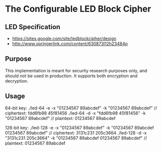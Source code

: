 # The Configurable LED Block Cipher

## LED Specification
- https://sites.google.com/site/ledblockcipher/design
- http://www.springerlink.com/content/630873l12h23484p

## Purpose
This implementation is meant for security research purposes only, and should
not be used in production. It supports both encryption and decryption.

## Usage

64-bit key:
./led-64 -e -x "01234567 89abcdef" -k "01234567 89abcdef"
// ciphertext: fdd6fb98 45f81456
./led-64 -d -x "fdd6fb98 45f81456" -k "01234567 89abcdef"
// plaintext: 01234567 89abcdef

128-bit key:
./led-128 -e -x "01234567 89abcdef" -k "01234567 89abcdef 01234567 89abcdef"
// ciphertext: 3131c231 205c3664
./led-128 -d -x "3131c231 205c3664" -k "01234567 89abcdef 01234567 89abcdef"
// plaintext: 01234567 89abcdef
